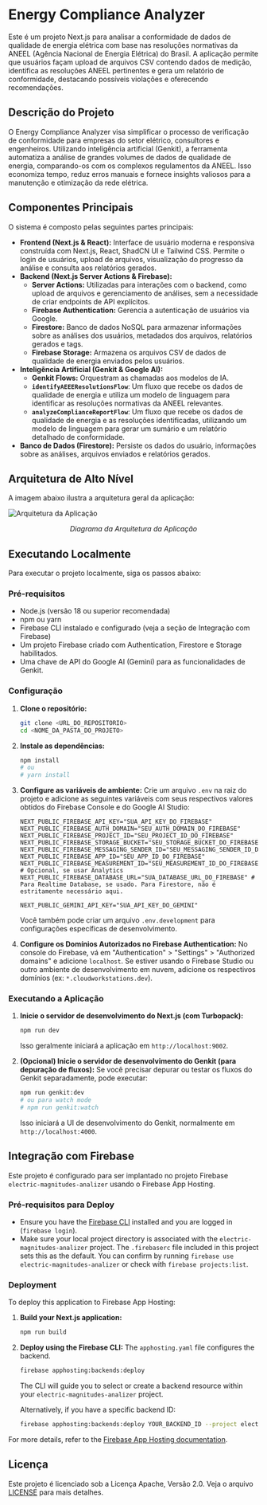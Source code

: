 
# Energy Compliance Analyzer

Este é um projeto Next.js para analisar a conformidade de dados de qualidade de energia elétrica com base nas resoluções normativas da ANEEL (Agência Nacional de Energia Elétrica) do Brasil. A aplicação permite que usuários façam upload de arquivos CSV contendo dados de medição, identifica as resoluções ANEEL pertinentes e gera um relatório de conformidade, destacando possíveis violações e oferecendo recomendações.

## Descrição do Projeto

O Energy Compliance Analyzer visa simplificar o processo de verificação de conformidade para empresas do setor elétrico, consultores e engenheiros. Utilizando inteligência artificial (Genkit), a ferramenta automatiza a análise de grandes volumes de dados de qualidade de energia, comparando-os com os complexos regulamentos da ANEEL. Isso economiza tempo, reduz erros manuais e fornece insights valiosos para a manutenção e otimização da rede elétrica.

## Componentes Principais

O sistema é composto pelas seguintes partes principais:

*   **Frontend (Next.js & React):** Interface de usuário moderna e responsiva construída com Next.js, React, ShadCN UI e Tailwind CSS. Permite o login de usuários, upload de arquivos, visualização do progresso da análise e consulta aos relatórios gerados.
*   **Backend (Next.js Server Actions & Firebase):**
    *   **Server Actions:** Utilizadas para interações com o backend, como upload de arquivos e gerenciamento de análises, sem a necessidade de criar endpoints de API explícitos.
    *   **Firebase Authentication:** Gerencia a autenticação de usuários via Google.
    *   **Firestore:** Banco de dados NoSQL para armazenar informações sobre as análises dos usuários, metadados dos arquivos, relatórios gerados e tags.
    *   **Firebase Storage:** Armazena os arquivos CSV de dados de qualidade de energia enviados pelos usuários.
*   **Inteligência Artificial (Genkit & Google AI):**
    *   **Genkit Flows:** Orquestram as chamadas aos modelos de IA.
    *   **`identifyAEEEResolutionsFlow`**: Um fluxo que recebe os dados de qualidade de energia e utiliza um modelo de linguagem para identificar as resoluções normativas da ANEEL relevantes.
    *   **`analyzeComplianceReportFlow`**: Um fluxo que recebe os dados de qualidade de energia e as resoluções identificadas, utilizando um modelo de linguagem para gerar um sumário e um relatório detalhado de conformidade.
*   **Banco de Dados (Firestore):** Persiste os dados do usuário, informações sobre as análises, arquivos enviados e relatórios gerados.

## Arquitetura de Alto Nível

A imagem abaixo ilustra a arquitetura geral da aplicação:

![Arquitetura da Aplicação](https://placehold.co/800x400.png?text=Diagrama+da+Arquitetura)
*<p align="center" data-ai-hint="architecture diagram">Diagrama da Arquitetura da Aplicação</p>*

## Executando Localmente

Para executar o projeto localmente, siga os passos abaixo:

### Pré-requisitos

*   Node.js (versão 18 ou superior recomendada)
*   npm ou yarn
*   Firebase CLI instalado e configurado (veja a seção de Integração com Firebase)
*   Um projeto Firebase criado com Authentication, Firestore e Storage habilitados.
*   Uma chave de API do Google AI (Gemini) para as funcionalidades de Genkit.

### Configuração

1.  **Clone o repositório:**
    ```bash
    git clone <URL_DO_REPOSITORIO>
    cd <NOME_DA_PASTA_DO_PROJETO>
    ```

2.  **Instale as dependências:**
    ```bash
    npm install
    # ou
    # yarn install
    ```

3.  **Configure as variáveis de ambiente:**
    Crie um arquivo `.env` na raiz do projeto e adicione as seguintes variáveis com seus respectivos valores obtidos do Firebase Console e do Google AI Studio:

    ```env
    NEXT_PUBLIC_FIREBASE_API_KEY="SUA_API_KEY_DO_FIREBASE"
    NEXT_PUBLIC_FIREBASE_AUTH_DOMAIN="SEU_AUTH_DOMAIN_DO_FIREBASE"
    NEXT_PUBLIC_FIREBASE_PROJECT_ID="SEU_PROJECT_ID_DO_FIREBASE"
    NEXT_PUBLIC_FIREBASE_STORAGE_BUCKET="SEU_STORAGE_BUCKET_DO_FIREBASE"
    NEXT_PUBLIC_FIREBASE_MESSAGING_SENDER_ID="SEU_MESSAGING_SENDER_ID_DO_FIREBASE"
    NEXT_PUBLIC_FIREBASE_APP_ID="SEU_APP_ID_DO_FIREBASE"
    NEXT_PUBLIC_FIREBASE_MEASUREMENT_ID="SEU_MEASUREMENT_ID_DO_FIREBASE" # Opcional, se usar Analytics
    NEXT_PUBLIC_FIREBASE_DATABASE_URL="SUA_DATABASE_URL_DO_FIREBASE" # Para Realtime Database, se usado. Para Firestore, não é estritamente necessário aqui.

    NEXT_PUBLIC_GEMINI_API_KEY="SUA_API_KEY_DO_GEMINI"
    ```
    Você também pode criar um arquivo `.env.development` para configurações específicas de desenvolvimento.

4.  **Configure os Domínios Autorizados no Firebase Authentication:**
    No console do Firebase, vá em "Authentication" > "Settings" > "Authorized domains" e adicione `localhost`. Se estiver usando o Firebase Studio ou outro ambiente de desenvolvimento em nuvem, adicione os respectivos domínios (ex: `*.cloudworkstations.dev`).

### Executando a Aplicação

1.  **Inicie o servidor de desenvolvimento do Next.js (com Turbopack):**
    ```bash
    npm run dev
    ```
    Isso geralmente iniciará a aplicação em `http://localhost:9002`.

2.  **(Opcional) Inicie o servidor de desenvolvimento do Genkit (para depuração de fluxos):**
    Se você precisar depurar ou testar os fluxos do Genkit separadamente, pode executar:
    ```bash
    npm run genkit:dev
    # ou para watch mode
    # npm run genkit:watch
    ```
    Isso iniciará a UI de desenvolvimento do Genkit, normalmente em `http://localhost:4000`.

## Integração com Firebase

Este projeto é configurado para ser implantado no projeto Firebase `electric-magnitudes-analizer` usando o Firebase App Hosting.

### Pré-requisitos para Deploy

*   Ensure you have the [Firebase CLI](https://firebase.google.com/docs/cli) installed and you are logged in (`firebase login`).
*   Make sure your local project directory is associated with the `electric-magnitudes-analizer` project. The `.firebaserc` file included in this project sets this as the default. You can confirm by running `firebase use electric-magnitudes-analizer` or check with `firebase projects:list`.

### Deployment

To deploy this application to Firebase App Hosting:

1.  **Build your Next.js application:**
    ```bash
    npm run build
    ```

2.  **Deploy using the Firebase CLI:**
    The `apphosting.yaml` file configures the backend.
    ```bash
    firebase apphosting:backends:deploy
    ```
    The CLI will guide you to select or create a backend resource within your `electric-magnitudes-analizer` project.

    Alternatively, if you have a specific backend ID:
    ```bash
    firebase apphosting:backends:deploy YOUR_BACKEND_ID --project electric-magnitudes-analizer
    ```

For more details, refer to the [Firebase App Hosting documentation](https://firebase.google.com/docs/app-hosting).

## Licença

Este projeto é licenciado sob a Licença Apache, Versão 2.0. Veja o arquivo [LICENSE](LICENSE) para mais detalhes.
